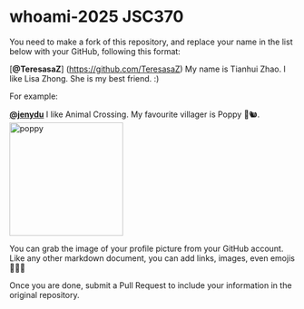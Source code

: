# whoami-2025 JSC370
You need to make a fork of this repository, and replace your name in the list below with your GitHub, following this format:

[**@TeresasaZ**] (https://github.com/TeresasaZ) My name is Tianhui Zhao. I like Lisa Zhong. She is my best friend. :)

For example:

[**@jenydu**](https://github.com/jenydu) I like Animal Crossing. My favourite villager is Poppy 🍂🐿️. <img src="https://preview.redd.it/f79f0cv1o7j51.jpg?auto=webp&s=1e572edf80d0eba0c35c77c3c81231d9e626d366" alt="poppy" width="200px">

You can grab the image of your profile picture from your GitHub account. Like any other markdown document, you can add links, images, even emojis 🍋🍰🐸

Once you are done, submit a Pull Request to include your information in the original repository.
